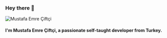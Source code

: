### Hey there 👋

![Mustafa Emre Çiftçi](https://user-images.githubusercontent.com/60289215/143676952-3913f1a8-8b51-4248-ad37-d4ac7b5b1eaf.gif)

#### I'm Mustafa Emre Çiftçi, a passionate self-taught developer from Turkey. 
